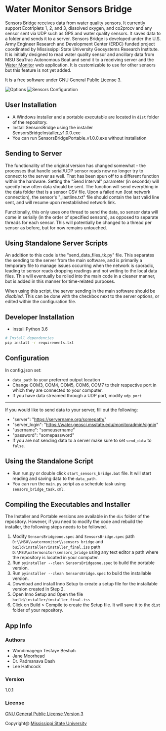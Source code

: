 # Water Monitor Sensors Bridge

Sensors Bridge receives data from water quality sensors. It currently support Ecotriplets 1, 2, 
and 3, dissolved oxygen, and co2procv and any sensor sent via UDP such as GPS and water quality 
sensors. It saves data to a folder and sends it to a server. Sensors Bridge is developed under 
the U.S. Army Engineer Research and Development Center (ERDC) funded project coordinated by 
Mississippi State University Geosystems Research Institute. It is initially designed to read 
water quality sensor and ancillary data from MSU SeaTrac Autonomous Boat and send it to a 
receiving server and the [Water Monitor](https://water.geosci.msstate.edu/monitor/) web application. It is customizable to use for other 
sensors but this feature is not yet added. 

It is a free software under GNU General Public License 3.

![Options](images/options.png)
![Sensors Configuration](images/sensors_configuration.png)

## User Installation

- A Windows installer and a portable executable are located in `dist` folder of the repository.
- Install SensorsBridge using the installer SensorsBridgeInstaller_v1.0.0.exe
- You can run SensorsBridgePortable_v1.0.0.exe without installation   

## Sending to Server

The functionality of the original version has changed somewhat - the processes that handle serial/UDP
sensor reads now no longer try to connect to the server as well. That has been spun off to a different
function within the hardware. Setting the "Send Interval" parameter (in seconds) will specify how often
data should be sent. The function will send everything in the data folder that is a sensor CSV file.
Upon a failed run (lost network connection), the sensor's "_lastline.txt" file should contain the last
valid line sent, and will resume upon reestablished network link.

Functionally, this only uses one thread to send the data, so sensor data will come in serially (in the
order of specified sensors), as opposed to separate threads for each sensor. This will potentially be
changed to a thread per sensor as before, but for now remains untouched.

## Using Standalone Server Scripts

An addition to this code is the "send_data_files_tk.py" file. This separates the sending to the server
from the main software, and is primarily a temporary file to manage issues occurring when the network
is sporadic, leading to sensor reads dropping readings and not writing to the local data files. This
will eventually be rolled into the main code in a cleaner manner, but is added in this manner for
time-related purposes.

When using this script, the server sending in the main software should be *disabled*. This can be done
with the checkbox next to the server options, or edited within the configuration file.

## Developer Installation

- Install Python 3.6 

``` bash
# Install dependencies
pip install -r requirements.txt

```

Configuration
---
In config.json set:
- `data_path` to your preferred output location
- Change COM3, COM4, COM5, COM6, COM7 to their respective port in which they are connected to your computer.
- If you have data streamed through a UDP port, modify `udp_port`
---
If you would like to send data to your server, fill out the following:

- "server": "https://servername.org/somepath/"
- "server_login": "https://water.geosci.msstate.edu/monitoradmin/signin"
- "username": "someusername"
- "password": "somepassword"
- If you are not sending data to a server make sure to set `send_data` to `false`.

Using the Standalone Script
---
- Run run.py or double click `start_sensors_bridge.bat` file. It will start reading and saving data to the `data_path`.
- You can run the `main.py` script as a schedule task using `sensors_bridge_task.xml`.

Compiling the Executables and  Installer
---
The Installer and Portable versions are 
available in the `dis` folder of the 
repository. However, if you need to modify 
the code and rebuild the installer, the 
following steps needs to be followed. 
1. Modify `SensorsBridgeone.spec` and `SensorsBridge.spec` path `D:\\MSU\\watermonitor\\sensors_bridge` and 
`build/installer/installer_final.iss` path `D:\MSU\watermonitor\sensors_bridge` using any text editor
 a path where the repository is located in your computer.
1. Run `pyinstaller --clean SensorsBridgeone.spec` to build the portable version.
1. Run `pyinstaller --clean SensorsBridge.spec` to build the installable version.
1. Download and install Inno Setup to create a setup file for the installable version created in Step 2.
1. Open Inno Setup and Open the file `build/installer/installer_final.iss`
1. Click on Build > Compile to create the Setup file. It will save it to the `dist` folder of your repository.

## App Info

### Authors
- Wondimagegn Tesfaye Beshah
- Jane Moorhead
- Dr. Padmanava Dash
- Lee Hathcock

### Version
1.0.1

### License
[GNU General Public License Version 3](https://github.com/wondie/sensors_bridge/blob/master/LICENSE)
 
Copyright@ [Mississippi State University](https://www.msstate.edu/)
 
